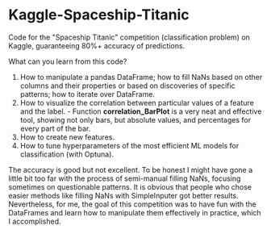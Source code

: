 # Kaggle-Spaceship-Titanic

Code for the "Spaceship Titanic" competition (classification problem) on Kaggle, guaranteeing 80%+ accuracy of predictions.

What can you learn from this code?
1. How to manipulate a pandas DataFrame; how to fill NaNs based on other columns and their properties or based on discoveries of specific patterns; how to iterate over DataFrame.
2. How to visualize the correlation between particular values of a feature and the label. - Function **correlation_BarPlot** is a very neat and effective tool, showing not only bars, but absolute values, and percentages for every part of the bar.
3. How to create new features.
4. How to tune hyperparameters of the most efficient ML models for classification (with Optuna).

The accuracy is good but not excellent. To be honest I might have gone a little bit too far with the process of semi-manual filling NaNs, focusing sometimes on questionable patterns. It is obvious that people who chose easier methods like filling NaNs with SimpleInputer got better results. Nevertheless, for me, the goal of this competition was to have fun with the DataFrames and learn how to manipulate them effectively in practice, which I accomplished.
